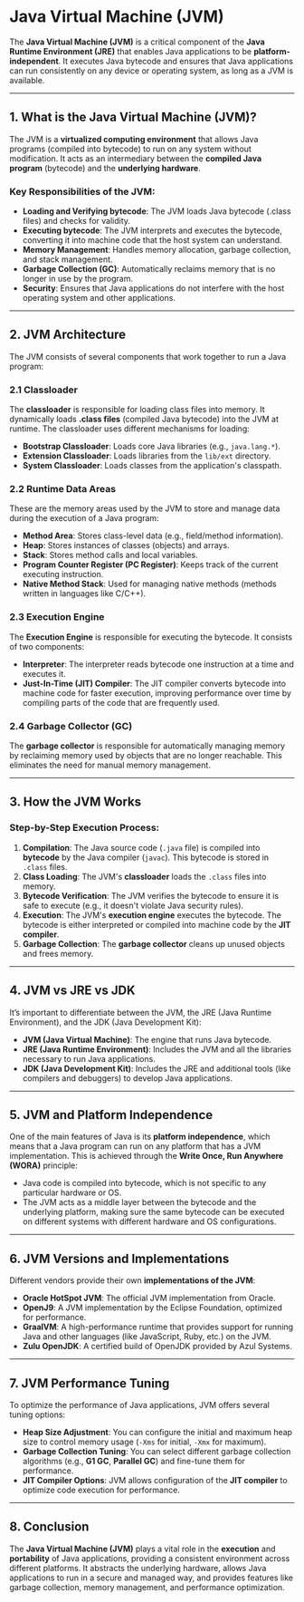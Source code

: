 # **Java Virtual Machine (JVM)**

The **Java Virtual Machine (JVM)** is a critical component of the **Java Runtime Environment (JRE)** that enables Java applications to be **platform-independent**. It executes Java bytecode and ensures that Java applications can run consistently on any device or operating system, as long as a JVM is available.

---

## **1. What is the Java Virtual Machine (JVM)?**
The JVM is a **virtualized computing environment** that allows Java programs (compiled into bytecode) to run on any system without modification. It acts as an intermediary between the **compiled Java program** (bytecode) and the **underlying hardware**.

### **Key Responsibilities of the JVM:**
- **Loading and Verifying bytecode**: The JVM loads Java bytecode (.class files) and checks for validity.
- **Executing bytecode**: The JVM interprets and executes the bytecode, converting it into machine code that the host system can understand.
- **Memory Management**: Handles memory allocation, garbage collection, and stack management.
- **Garbage Collection (GC)**: Automatically reclaims memory that is no longer in use by the program.
- **Security**: Ensures that Java applications do not interfere with the host operating system and other applications.

---

## **2. JVM Architecture**

The JVM consists of several components that work together to run a Java program:

### **2.1 Classloader**
The **classloader** is responsible for loading class files into memory. It dynamically loads **.class files** (compiled Java bytecode) into the JVM at runtime. The classloader uses different mechanisms for loading:

- **Bootstrap Classloader**: Loads core Java libraries (e.g., `java.lang.*`).
- **Extension Classloader**: Loads libraries from the `lib/ext` directory.
- **System Classloader**: Loads classes from the application's classpath.

### **2.2 Runtime Data Areas**
These are the memory areas used by the JVM to store and manage data during the execution of a Java program:

- **Method Area**: Stores class-level data (e.g., field/method information).
- **Heap**: Stores instances of classes (objects) and arrays.
- **Stack**: Stores method calls and local variables.
- **Program Counter Register (PC Register)**: Keeps track of the current executing instruction.
- **Native Method Stack**: Used for managing native methods (methods written in languages like C/C++).

### **2.3 Execution Engine**
The **Execution Engine** is responsible for executing the bytecode. It consists of two components:

- **Interpreter**: The interpreter reads bytecode one instruction at a time and executes it.
- **Just-In-Time (JIT) Compiler**: The JIT compiler converts bytecode into machine code for faster execution, improving performance over time by compiling parts of the code that are frequently used.

### **2.4 Garbage Collector (GC)**
The **garbage collector** is responsible for automatically managing memory by reclaiming memory used by objects that are no longer reachable. This eliminates the need for manual memory management.

---

## **3. How the JVM Works**
### **Step-by-Step Execution Process:**

1. **Compilation**: The Java source code (`.java` file) is compiled into **bytecode** by the Java compiler (`javac`). This bytecode is stored in `.class` files.
2. **Class Loading**: The JVM's **classloader** loads the `.class` files into memory.
3. **Bytecode Verification**: The JVM verifies the bytecode to ensure it is safe to execute (e.g., it doesn't violate Java security rules).
4. **Execution**: The JVM's **execution engine** executes the bytecode. The bytecode is either interpreted or compiled into machine code by the **JIT compiler**.
5. **Garbage Collection**: The **garbage collector** cleans up unused objects and frees memory.

---

## **4. JVM vs JRE vs JDK**
It’s important to differentiate between the JVM, the JRE (Java Runtime Environment), and the JDK (Java Development Kit):

- **JVM (Java Virtual Machine)**: The engine that runs Java bytecode.
- **JRE (Java Runtime Environment)**: Includes the JVM and all the libraries necessary to run Java applications.
- **JDK (Java Development Kit)**: Includes the JRE and additional tools (like compilers and debuggers) to develop Java applications.

---

## **5. JVM and Platform Independence**
One of the main features of Java is its **platform independence**, which means that a Java program can run on any platform that has a JVM implementation. This is achieved through the **Write Once, Run Anywhere (WORA)** principle:

- Java code is compiled into bytecode, which is not specific to any particular hardware or OS.
- The JVM acts as a middle layer between the bytecode and the underlying platform, making sure the same bytecode can be executed on different systems with different hardware and OS configurations.

---

## **6. JVM Versions and Implementations**
Different vendors provide their own **implementations of the JVM**:

- **Oracle HotSpot JVM**: The official JVM implementation from Oracle.
- **OpenJ9**: A JVM implementation by the Eclipse Foundation, optimized for performance.
- **GraalVM**: A high-performance runtime that provides support for running Java and other languages (like JavaScript, Ruby, etc.) on the JVM.
- **Zulu OpenJDK**: A certified build of OpenJDK provided by Azul Systems.

---

## **7. JVM Performance Tuning**
To optimize the performance of Java applications, JVM offers several tuning options:

- **Heap Size Adjustment**: You can configure the initial and maximum heap size to control memory usage (`-Xms` for initial, `-Xmx` for maximum).
- **Garbage Collection Tuning**: You can select different garbage collection algorithms (e.g., **G1 GC**, **Parallel GC**) and fine-tune them for performance.
- **JIT Compiler Options**: JVM allows configuration of the **JIT compiler** to optimize code execution for performance.

---

## **8. Conclusion**
The **Java Virtual Machine (JVM)** plays a vital role in the **execution** and **portability** of Java applications, providing a consistent environment across different platforms. It abstracts the underlying hardware, allows Java applications to run in a secure and managed way, and provides features like garbage collection, memory management, and performance optimization.
